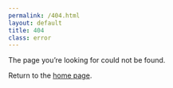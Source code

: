 ```yaml
---
permalink: /404.html
layout: default
title: 404
class: error
---
```


The page you’re looking for could not be found.

Return to the [home page](/).